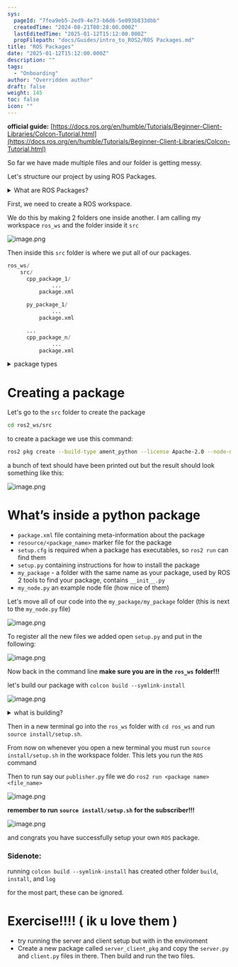 ```yaml
---
sys:
  pageId: "7fea9eb5-2ed9-4e73-b6d6-5e093b833dbb"
  createdTime: "2024-08-21T00:28:00.000Z"
  lastEditedTime: "2025-01-12T15:12:00.000Z"
  propFilepath: "docs/Guides/intro_to_ROS2/ROS Packages.md"
title: "ROS Packages"
date: "2025-01-12T15:12:00.000Z"
description: ""
tags:
  - "Onboarding"
author: "Overridden author"
draft: false
weight: 145
toc: false
icon: ""
---
```


**official guide:** [https://docs.ros.org/en/humble/Tutorials/Beginner-Client-Libraries/Colcon-Tutorial.html](https://docs.ros.org/en/humble/Tutorials/Beginner-Client-Libraries/Colcon-Tutorial.html)

So far we have made multiple files and our folder is getting messy.

Let's structure our project by using ROS Packages.

<details>

<summary>What are ROS Packages?</summary>

ROS Packages are, as the name implies, packages of code that are highly sharable between ROS developers.

They consist of a folder, `package.xml` file, and source code

```python
      cpp_package_1/
		      ... imagine much code files here ..
          package.xml
```

</details>

First, we need to create a ROS workspace.

We do this by making 2 folders one inside another. I am calling my workspace `ros_ws` and the folder inside it `src`

![image.png](https://prod-files-secure.s3.us-west-2.amazonaws.com/d518164a-d88e-44d1-a4ee-3adb3bd8bce0/70706947-fd18-4537-a67b-e12946812d31/image.png?X-Amz-Algorithm=AWS4-HMAC-SHA256&X-Amz-Content-Sha256=UNSIGNED-PAYLOAD&X-Amz-Credential=ASIAZI2LB466RMNQLBVG%2F20250504%2Fus-west-2%2Fs3%2Faws4_request&X-Amz-Date=20250504T131702Z&X-Amz-Expires=3600&X-Amz-Security-Token=IQoJb3JpZ2luX2VjEGoaCXVzLXdlc3QtMiJHMEUCIQDtv9rQ5U0zSDa5KWeWxOtZ7WMaXvSaDcFdMxKvxz0Q8QIgQRweeoz%2FEsZpQwbTCol2gYFG%2FxTr5pT65rlQ1MX%2FT8Aq%2FwMIExAAGgw2Mzc0MjMxODM4MDUiDGlHW6KoZVuWHsTrKyrcA4VPenOVjVgZRMbPkJfRlPEQK3BEIMM3LKeg68diI9N%2FUhGp4813pgSo6hI2E9inMM%2BTv%2FhQT%2FDqVnBsrUDGvHWAOvZRk2REBMPgcesWRNq085MRuojWWnmMJO3ucN8Lu0JcRkSXr31yYdsHttXRT%2FtsKcI%2FEwpuoTI4FuE9cJzPfEMJ8COcfHUuZYjcTxnwOFuQldEWCw1lt7vfEi1sCgRU74h87LS0cNyyADvbo3wAqvkdSYSZZ9BLrqJvvYhVsEZmSerSwH9DPmPy3my%2BICcxmK1LuAZIjlqSry36LhjQN0%2Fp5bD6%2FcGDPXVtpLgV0IWVrDR%2FQRLqXJodv%2FCngFmhRnrIP3X%2B6K7ZaZeId3LMf8Kp3IV7dASeftJjYDR3kcIDp6L0f6PTpqMXX%2BcDZUl%2FNJsdlxQs%2FptTL%2BXgtL6hP5wB%2FQEqOwgDkt3rmu1NJDi56ffOsD%2FGptEy1cm7h%2FptNmKPa3YYduUX1YsQhJLKtI%2FKvpFEoX4kiUGdgsLTtGniGfKDn%2FdxDOmFXQ6cn16k1pmcDvU2HZtkvXHd3nzHABUPcWUZgwl%2BZc%2B9GD4L1Vd3LE50YjGG%2Fn8ciwWPVmYeZFsf0yQZVGvoXPoK71%2FkwjJ3Yer1D4tpblT%2FMKfn3MAGOqUBRk2Zt7VUFRyULC4ACAy5sfvp8EqNVnIghMsR%2Bi0mOQDabfmseZ6cByFDsyaYn79ykVlptYHUOqoaTO2V%2B%2BVzTNzPBJ%2F1qtjIjXG6P3xi1IcYtOcmtzQ%2BSqabfyz9y2BoQ204NYAWb0lI9ucfOE2mPaftvwEnd5T7Zvq6aYu4lKmDQGXjI4Bn6eOjwDj%2FkNlZjjOsiTlVy7dipt9Bizrxabdt2w0K&X-Amz-Signature=f3e7ee261ee0f6fd5dc69d0a6d67a532a6785f0345d467c3e661944e8be23f1d&X-Amz-SignedHeaders=host&x-id=GetObject)

Then inside this `src` folder is where we put all of our packages.

```python
ros_ws/
    src/
      cpp_package_1/
		      ...
          package.xml

      py_package_1/
		      ...
          package.xml

      ...
      cpp_package_n/
		      ...
          package.xml

```

<details>

<summary>package types</summary>

packages can be either `C++` or python.

the intern file structure is different for each but for this guide we will stick to creating python packages

</details>

# Creating a package

Let's go to the `src` folder to create the package

```bash
cd ros2_ws/src
```

to create a package we use this command:

```bash
ros2 pkg create --build-type ament_python --license Apache-2.0 --node-name my_node my_package
```

a bunch of text should have been printed out but the result should look something like this:

![image.png](https://prod-files-secure.s3.us-west-2.amazonaws.com/d518164a-d88e-44d1-a4ee-3adb3bd8bce0/e6cf1e3f-8512-4a3e-b131-079f800bf3e8/image.png?X-Amz-Algorithm=AWS4-HMAC-SHA256&X-Amz-Content-Sha256=UNSIGNED-PAYLOAD&X-Amz-Credential=ASIAZI2LB466RMNQLBVG%2F20250504%2Fus-west-2%2Fs3%2Faws4_request&X-Amz-Date=20250504T131702Z&X-Amz-Expires=3600&X-Amz-Security-Token=IQoJb3JpZ2luX2VjEGoaCXVzLXdlc3QtMiJHMEUCIQDtv9rQ5U0zSDa5KWeWxOtZ7WMaXvSaDcFdMxKvxz0Q8QIgQRweeoz%2FEsZpQwbTCol2gYFG%2FxTr5pT65rlQ1MX%2FT8Aq%2FwMIExAAGgw2Mzc0MjMxODM4MDUiDGlHW6KoZVuWHsTrKyrcA4VPenOVjVgZRMbPkJfRlPEQK3BEIMM3LKeg68diI9N%2FUhGp4813pgSo6hI2E9inMM%2BTv%2FhQT%2FDqVnBsrUDGvHWAOvZRk2REBMPgcesWRNq085MRuojWWnmMJO3ucN8Lu0JcRkSXr31yYdsHttXRT%2FtsKcI%2FEwpuoTI4FuE9cJzPfEMJ8COcfHUuZYjcTxnwOFuQldEWCw1lt7vfEi1sCgRU74h87LS0cNyyADvbo3wAqvkdSYSZZ9BLrqJvvYhVsEZmSerSwH9DPmPy3my%2BICcxmK1LuAZIjlqSry36LhjQN0%2Fp5bD6%2FcGDPXVtpLgV0IWVrDR%2FQRLqXJodv%2FCngFmhRnrIP3X%2B6K7ZaZeId3LMf8Kp3IV7dASeftJjYDR3kcIDp6L0f6PTpqMXX%2BcDZUl%2FNJsdlxQs%2FptTL%2BXgtL6hP5wB%2FQEqOwgDkt3rmu1NJDi56ffOsD%2FGptEy1cm7h%2FptNmKPa3YYduUX1YsQhJLKtI%2FKvpFEoX4kiUGdgsLTtGniGfKDn%2FdxDOmFXQ6cn16k1pmcDvU2HZtkvXHd3nzHABUPcWUZgwl%2BZc%2B9GD4L1Vd3LE50YjGG%2Fn8ciwWPVmYeZFsf0yQZVGvoXPoK71%2FkwjJ3Yer1D4tpblT%2FMKfn3MAGOqUBRk2Zt7VUFRyULC4ACAy5sfvp8EqNVnIghMsR%2Bi0mOQDabfmseZ6cByFDsyaYn79ykVlptYHUOqoaTO2V%2B%2BVzTNzPBJ%2F1qtjIjXG6P3xi1IcYtOcmtzQ%2BSqabfyz9y2BoQ204NYAWb0lI9ucfOE2mPaftvwEnd5T7Zvq6aYu4lKmDQGXjI4Bn6eOjwDj%2FkNlZjjOsiTlVy7dipt9Bizrxabdt2w0K&X-Amz-Signature=d8bb61ca4ec8d4b1e55f165ff273b7b9cc2ec423c35a0dadaae3740546b75dff&X-Amz-SignedHeaders=host&x-id=GetObject)

# What’s inside a python package

- `package.xml` file containing meta-information about the package
- `resource/<package_name>` marker file for the package
- `setup.cfg` is required when a package has executables, so `ros2 run` can find them
- `setup.py` containing instructions for how to install the package
- `my_package` - a folder with the same name as your package, used by ROS 2 tools to find your package, contains `__init__.py`
- `my_node.py` an example node file (how nice of them)

Let's move all of our code into the `my_package/my_package` folder (this is next to the `my_node.py` file)

![image.png](https://prod-files-secure.s3.us-west-2.amazonaws.com/d518164a-d88e-44d1-a4ee-3adb3bd8bce0/9ce58f11-0da9-4d3e-b86d-506a9685d378/image.png?X-Amz-Algorithm=AWS4-HMAC-SHA256&X-Amz-Content-Sha256=UNSIGNED-PAYLOAD&X-Amz-Credential=ASIAZI2LB466RMNQLBVG%2F20250504%2Fus-west-2%2Fs3%2Faws4_request&X-Amz-Date=20250504T131702Z&X-Amz-Expires=3600&X-Amz-Security-Token=IQoJb3JpZ2luX2VjEGoaCXVzLXdlc3QtMiJHMEUCIQDtv9rQ5U0zSDa5KWeWxOtZ7WMaXvSaDcFdMxKvxz0Q8QIgQRweeoz%2FEsZpQwbTCol2gYFG%2FxTr5pT65rlQ1MX%2FT8Aq%2FwMIExAAGgw2Mzc0MjMxODM4MDUiDGlHW6KoZVuWHsTrKyrcA4VPenOVjVgZRMbPkJfRlPEQK3BEIMM3LKeg68diI9N%2FUhGp4813pgSo6hI2E9inMM%2BTv%2FhQT%2FDqVnBsrUDGvHWAOvZRk2REBMPgcesWRNq085MRuojWWnmMJO3ucN8Lu0JcRkSXr31yYdsHttXRT%2FtsKcI%2FEwpuoTI4FuE9cJzPfEMJ8COcfHUuZYjcTxnwOFuQldEWCw1lt7vfEi1sCgRU74h87LS0cNyyADvbo3wAqvkdSYSZZ9BLrqJvvYhVsEZmSerSwH9DPmPy3my%2BICcxmK1LuAZIjlqSry36LhjQN0%2Fp5bD6%2FcGDPXVtpLgV0IWVrDR%2FQRLqXJodv%2FCngFmhRnrIP3X%2B6K7ZaZeId3LMf8Kp3IV7dASeftJjYDR3kcIDp6L0f6PTpqMXX%2BcDZUl%2FNJsdlxQs%2FptTL%2BXgtL6hP5wB%2FQEqOwgDkt3rmu1NJDi56ffOsD%2FGptEy1cm7h%2FptNmKPa3YYduUX1YsQhJLKtI%2FKvpFEoX4kiUGdgsLTtGniGfKDn%2FdxDOmFXQ6cn16k1pmcDvU2HZtkvXHd3nzHABUPcWUZgwl%2BZc%2B9GD4L1Vd3LE50YjGG%2Fn8ciwWPVmYeZFsf0yQZVGvoXPoK71%2FkwjJ3Yer1D4tpblT%2FMKfn3MAGOqUBRk2Zt7VUFRyULC4ACAy5sfvp8EqNVnIghMsR%2Bi0mOQDabfmseZ6cByFDsyaYn79ykVlptYHUOqoaTO2V%2B%2BVzTNzPBJ%2F1qtjIjXG6P3xi1IcYtOcmtzQ%2BSqabfyz9y2BoQ204NYAWb0lI9ucfOE2mPaftvwEnd5T7Zvq6aYu4lKmDQGXjI4Bn6eOjwDj%2FkNlZjjOsiTlVy7dipt9Bizrxabdt2w0K&X-Amz-Signature=03ca1b9f403d563f6df323177b79ea0fedd8c7eadd2cfcc54b6833d479f9e4a4&X-Amz-SignedHeaders=host&x-id=GetObject)

To register all the new files we added open `setup.py` and put in the following:

![image.png](https://prod-files-secure.s3.us-west-2.amazonaws.com/d518164a-d88e-44d1-a4ee-3adb3bd8bce0/1cd7c262-4cae-4496-9d75-c178537d24a2/image.png?X-Amz-Algorithm=AWS4-HMAC-SHA256&X-Amz-Content-Sha256=UNSIGNED-PAYLOAD&X-Amz-Credential=ASIAZI2LB466RMNQLBVG%2F20250504%2Fus-west-2%2Fs3%2Faws4_request&X-Amz-Date=20250504T131702Z&X-Amz-Expires=3600&X-Amz-Security-Token=IQoJb3JpZ2luX2VjEGoaCXVzLXdlc3QtMiJHMEUCIQDtv9rQ5U0zSDa5KWeWxOtZ7WMaXvSaDcFdMxKvxz0Q8QIgQRweeoz%2FEsZpQwbTCol2gYFG%2FxTr5pT65rlQ1MX%2FT8Aq%2FwMIExAAGgw2Mzc0MjMxODM4MDUiDGlHW6KoZVuWHsTrKyrcA4VPenOVjVgZRMbPkJfRlPEQK3BEIMM3LKeg68diI9N%2FUhGp4813pgSo6hI2E9inMM%2BTv%2FhQT%2FDqVnBsrUDGvHWAOvZRk2REBMPgcesWRNq085MRuojWWnmMJO3ucN8Lu0JcRkSXr31yYdsHttXRT%2FtsKcI%2FEwpuoTI4FuE9cJzPfEMJ8COcfHUuZYjcTxnwOFuQldEWCw1lt7vfEi1sCgRU74h87LS0cNyyADvbo3wAqvkdSYSZZ9BLrqJvvYhVsEZmSerSwH9DPmPy3my%2BICcxmK1LuAZIjlqSry36LhjQN0%2Fp5bD6%2FcGDPXVtpLgV0IWVrDR%2FQRLqXJodv%2FCngFmhRnrIP3X%2B6K7ZaZeId3LMf8Kp3IV7dASeftJjYDR3kcIDp6L0f6PTpqMXX%2BcDZUl%2FNJsdlxQs%2FptTL%2BXgtL6hP5wB%2FQEqOwgDkt3rmu1NJDi56ffOsD%2FGptEy1cm7h%2FptNmKPa3YYduUX1YsQhJLKtI%2FKvpFEoX4kiUGdgsLTtGniGfKDn%2FdxDOmFXQ6cn16k1pmcDvU2HZtkvXHd3nzHABUPcWUZgwl%2BZc%2B9GD4L1Vd3LE50YjGG%2Fn8ciwWPVmYeZFsf0yQZVGvoXPoK71%2FkwjJ3Yer1D4tpblT%2FMKfn3MAGOqUBRk2Zt7VUFRyULC4ACAy5sfvp8EqNVnIghMsR%2Bi0mOQDabfmseZ6cByFDsyaYn79ykVlptYHUOqoaTO2V%2B%2BVzTNzPBJ%2F1qtjIjXG6P3xi1IcYtOcmtzQ%2BSqabfyz9y2BoQ204NYAWb0lI9ucfOE2mPaftvwEnd5T7Zvq6aYu4lKmDQGXjI4Bn6eOjwDj%2FkNlZjjOsiTlVy7dipt9Bizrxabdt2w0K&X-Amz-Signature=c7026881955fea3e7c00a0cc88e99cbf8c99d87524c10739f5329827eab5d397&X-Amz-SignedHeaders=host&x-id=GetObject)

Now back in the command line **make sure you are in the** **`ros_ws`** **folder!!!**

let's build our package with `colcon build --symlink-install`

![image.png](https://prod-files-secure.s3.us-west-2.amazonaws.com/d518164a-d88e-44d1-a4ee-3adb3bd8bce0/2f2a0d27-b173-48fd-b189-5f5c0ce65619/image.png?X-Amz-Algorithm=AWS4-HMAC-SHA256&X-Amz-Content-Sha256=UNSIGNED-PAYLOAD&X-Amz-Credential=ASIAZI2LB466RMNQLBVG%2F20250504%2Fus-west-2%2Fs3%2Faws4_request&X-Amz-Date=20250504T131702Z&X-Amz-Expires=3600&X-Amz-Security-Token=IQoJb3JpZ2luX2VjEGoaCXVzLXdlc3QtMiJHMEUCIQDtv9rQ5U0zSDa5KWeWxOtZ7WMaXvSaDcFdMxKvxz0Q8QIgQRweeoz%2FEsZpQwbTCol2gYFG%2FxTr5pT65rlQ1MX%2FT8Aq%2FwMIExAAGgw2Mzc0MjMxODM4MDUiDGlHW6KoZVuWHsTrKyrcA4VPenOVjVgZRMbPkJfRlPEQK3BEIMM3LKeg68diI9N%2FUhGp4813pgSo6hI2E9inMM%2BTv%2FhQT%2FDqVnBsrUDGvHWAOvZRk2REBMPgcesWRNq085MRuojWWnmMJO3ucN8Lu0JcRkSXr31yYdsHttXRT%2FtsKcI%2FEwpuoTI4FuE9cJzPfEMJ8COcfHUuZYjcTxnwOFuQldEWCw1lt7vfEi1sCgRU74h87LS0cNyyADvbo3wAqvkdSYSZZ9BLrqJvvYhVsEZmSerSwH9DPmPy3my%2BICcxmK1LuAZIjlqSry36LhjQN0%2Fp5bD6%2FcGDPXVtpLgV0IWVrDR%2FQRLqXJodv%2FCngFmhRnrIP3X%2B6K7ZaZeId3LMf8Kp3IV7dASeftJjYDR3kcIDp6L0f6PTpqMXX%2BcDZUl%2FNJsdlxQs%2FptTL%2BXgtL6hP5wB%2FQEqOwgDkt3rmu1NJDi56ffOsD%2FGptEy1cm7h%2FptNmKPa3YYduUX1YsQhJLKtI%2FKvpFEoX4kiUGdgsLTtGniGfKDn%2FdxDOmFXQ6cn16k1pmcDvU2HZtkvXHd3nzHABUPcWUZgwl%2BZc%2B9GD4L1Vd3LE50YjGG%2Fn8ciwWPVmYeZFsf0yQZVGvoXPoK71%2FkwjJ3Yer1D4tpblT%2FMKfn3MAGOqUBRk2Zt7VUFRyULC4ACAy5sfvp8EqNVnIghMsR%2Bi0mOQDabfmseZ6cByFDsyaYn79ykVlptYHUOqoaTO2V%2B%2BVzTNzPBJ%2F1qtjIjXG6P3xi1IcYtOcmtzQ%2BSqabfyz9y2BoQ204NYAWb0lI9ucfOE2mPaftvwEnd5T7Zvq6aYu4lKmDQGXjI4Bn6eOjwDj%2FkNlZjjOsiTlVy7dipt9Bizrxabdt2w0K&X-Amz-Signature=3e5e9036b013ca42c8cd10d01534d551adff9d54041adc1cf6bab479914b2d2e&X-Amz-SignedHeaders=host&x-id=GetObject)

<details>

<summary>what is building?</summary>

if you are a CS major at Rose-Hulman you will learn the answer to this in CSSE132

but TLDR; is it combines all the code files into one program that can be run easily 

</details>

Then in a new terminal go into the `ros_ws` folder with `cd ros_ws` and run `source install/setup.sh`. 

From now on whenever you open a new terminal you must run `source install/setup.sh` in the workspace folder. This lets you run the `ROS` command

Then to run say our `publisher.py` file we do `ros2 run <package name> <file_name>`

![image.png](https://prod-files-secure.s3.us-west-2.amazonaws.com/d518164a-d88e-44d1-a4ee-3adb3bd8bce0/4f4b1219-3a44-4632-aa0a-ce3471699f59/image.png?X-Amz-Algorithm=AWS4-HMAC-SHA256&X-Amz-Content-Sha256=UNSIGNED-PAYLOAD&X-Amz-Credential=ASIAZI2LB466RMNQLBVG%2F20250504%2Fus-west-2%2Fs3%2Faws4_request&X-Amz-Date=20250504T131702Z&X-Amz-Expires=3600&X-Amz-Security-Token=IQoJb3JpZ2luX2VjEGoaCXVzLXdlc3QtMiJHMEUCIQDtv9rQ5U0zSDa5KWeWxOtZ7WMaXvSaDcFdMxKvxz0Q8QIgQRweeoz%2FEsZpQwbTCol2gYFG%2FxTr5pT65rlQ1MX%2FT8Aq%2FwMIExAAGgw2Mzc0MjMxODM4MDUiDGlHW6KoZVuWHsTrKyrcA4VPenOVjVgZRMbPkJfRlPEQK3BEIMM3LKeg68diI9N%2FUhGp4813pgSo6hI2E9inMM%2BTv%2FhQT%2FDqVnBsrUDGvHWAOvZRk2REBMPgcesWRNq085MRuojWWnmMJO3ucN8Lu0JcRkSXr31yYdsHttXRT%2FtsKcI%2FEwpuoTI4FuE9cJzPfEMJ8COcfHUuZYjcTxnwOFuQldEWCw1lt7vfEi1sCgRU74h87LS0cNyyADvbo3wAqvkdSYSZZ9BLrqJvvYhVsEZmSerSwH9DPmPy3my%2BICcxmK1LuAZIjlqSry36LhjQN0%2Fp5bD6%2FcGDPXVtpLgV0IWVrDR%2FQRLqXJodv%2FCngFmhRnrIP3X%2B6K7ZaZeId3LMf8Kp3IV7dASeftJjYDR3kcIDp6L0f6PTpqMXX%2BcDZUl%2FNJsdlxQs%2FptTL%2BXgtL6hP5wB%2FQEqOwgDkt3rmu1NJDi56ffOsD%2FGptEy1cm7h%2FptNmKPa3YYduUX1YsQhJLKtI%2FKvpFEoX4kiUGdgsLTtGniGfKDn%2FdxDOmFXQ6cn16k1pmcDvU2HZtkvXHd3nzHABUPcWUZgwl%2BZc%2B9GD4L1Vd3LE50YjGG%2Fn8ciwWPVmYeZFsf0yQZVGvoXPoK71%2FkwjJ3Yer1D4tpblT%2FMKfn3MAGOqUBRk2Zt7VUFRyULC4ACAy5sfvp8EqNVnIghMsR%2Bi0mOQDabfmseZ6cByFDsyaYn79ykVlptYHUOqoaTO2V%2B%2BVzTNzPBJ%2F1qtjIjXG6P3xi1IcYtOcmtzQ%2BSqabfyz9y2BoQ204NYAWb0lI9ucfOE2mPaftvwEnd5T7Zvq6aYu4lKmDQGXjI4Bn6eOjwDj%2FkNlZjjOsiTlVy7dipt9Bizrxabdt2w0K&X-Amz-Signature=3e51f2121e2108fb139d907f9f1aca844947595a2a7328136431f816224c7675&X-Amz-SignedHeaders=host&x-id=GetObject)

**remember to run** **`source install/setup.sh`** **for the subscriber!!!**

![image.png](https://prod-files-secure.s3.us-west-2.amazonaws.com/d518164a-d88e-44d1-a4ee-3adb3bd8bce0/02121119-dad4-49ec-8356-c956108b4243/image.png?X-Amz-Algorithm=AWS4-HMAC-SHA256&X-Amz-Content-Sha256=UNSIGNED-PAYLOAD&X-Amz-Credential=ASIAZI2LB466RMNQLBVG%2F20250504%2Fus-west-2%2Fs3%2Faws4_request&X-Amz-Date=20250504T131702Z&X-Amz-Expires=3600&X-Amz-Security-Token=IQoJb3JpZ2luX2VjEGoaCXVzLXdlc3QtMiJHMEUCIQDtv9rQ5U0zSDa5KWeWxOtZ7WMaXvSaDcFdMxKvxz0Q8QIgQRweeoz%2FEsZpQwbTCol2gYFG%2FxTr5pT65rlQ1MX%2FT8Aq%2FwMIExAAGgw2Mzc0MjMxODM4MDUiDGlHW6KoZVuWHsTrKyrcA4VPenOVjVgZRMbPkJfRlPEQK3BEIMM3LKeg68diI9N%2FUhGp4813pgSo6hI2E9inMM%2BTv%2FhQT%2FDqVnBsrUDGvHWAOvZRk2REBMPgcesWRNq085MRuojWWnmMJO3ucN8Lu0JcRkSXr31yYdsHttXRT%2FtsKcI%2FEwpuoTI4FuE9cJzPfEMJ8COcfHUuZYjcTxnwOFuQldEWCw1lt7vfEi1sCgRU74h87LS0cNyyADvbo3wAqvkdSYSZZ9BLrqJvvYhVsEZmSerSwH9DPmPy3my%2BICcxmK1LuAZIjlqSry36LhjQN0%2Fp5bD6%2FcGDPXVtpLgV0IWVrDR%2FQRLqXJodv%2FCngFmhRnrIP3X%2B6K7ZaZeId3LMf8Kp3IV7dASeftJjYDR3kcIDp6L0f6PTpqMXX%2BcDZUl%2FNJsdlxQs%2FptTL%2BXgtL6hP5wB%2FQEqOwgDkt3rmu1NJDi56ffOsD%2FGptEy1cm7h%2FptNmKPa3YYduUX1YsQhJLKtI%2FKvpFEoX4kiUGdgsLTtGniGfKDn%2FdxDOmFXQ6cn16k1pmcDvU2HZtkvXHd3nzHABUPcWUZgwl%2BZc%2B9GD4L1Vd3LE50YjGG%2Fn8ciwWPVmYeZFsf0yQZVGvoXPoK71%2FkwjJ3Yer1D4tpblT%2FMKfn3MAGOqUBRk2Zt7VUFRyULC4ACAy5sfvp8EqNVnIghMsR%2Bi0mOQDabfmseZ6cByFDsyaYn79ykVlptYHUOqoaTO2V%2B%2BVzTNzPBJ%2F1qtjIjXG6P3xi1IcYtOcmtzQ%2BSqabfyz9y2BoQ204NYAWb0lI9ucfOE2mPaftvwEnd5T7Zvq6aYu4lKmDQGXjI4Bn6eOjwDj%2FkNlZjjOsiTlVy7dipt9Bizrxabdt2w0K&X-Amz-Signature=cc20bb94946c916335df1fed50bef3aa12ceb11bf664dce8be4b9be1e9b50b64&X-Amz-SignedHeaders=host&x-id=GetObject)

and congrats you have successfully setup your own `ROS` package.

### Sidenote:

running `colcon build --symlink-install` has created other folder `build`, `install`, and `log`

for the most part, these can be ignored.

# Exercise!!!! ( ik u love them )

- try running the server and client setup but with in the enviroment
- Create a new package called `server_client_pkg` and copy the `server.py` and `client.py` files in there. Then build and run the two files.
